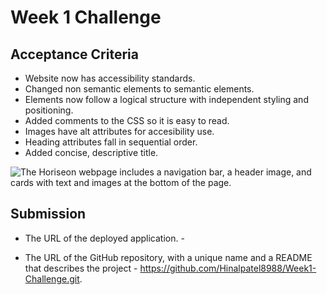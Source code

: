 # Week 1 Challenge

## Acceptance Criteria

* Website now has accessibility standards. 
* Changed non semantic elements to semantic elements.
* Elements now follow a logical structure with independent styling and positioning.
* Added comments to the CSS so it is easy to read.
* Images have alt attributes for accesibility use.
* Heading attributes fall in sequential order.
* Added concise, descriptive title.


![The Horiseon webpage includes a navigation bar, a header image, and cards with text and images at the bottom of the page.](./C:\Users\User\Bootcamp\Week1-Challenge\Week1-Challenge\Assets\01-html-css-git-homework-demo.png)


## Submission

* The URL of the deployed application. - 

* The URL of the GitHub repository, with a unique name and a README that describes the project - https://github.com/Hinalpatel8988/Week1-Challenge.git.

